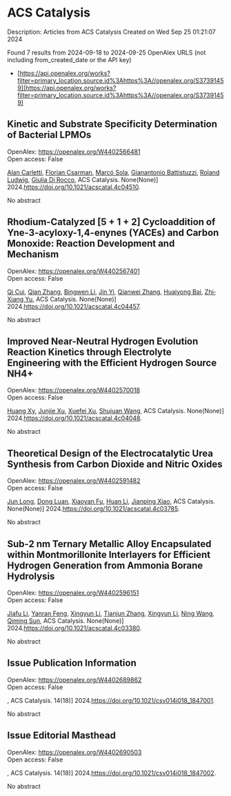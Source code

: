 # ACS Catalysis
Description: Articles from ACS Catalysis
Created on Wed Sep 25 01:21:07 2024

Found 7 results from 2024-09-18 to 2024-09-25
OpenAlex URLS (not including from_created_date or the API key)
- [https://api.openalex.org/works?filter=primary_location.source.id%3Ahttps%3A//openalex.org/S37391459](https://api.openalex.org/works?filter=primary_location.source.id%3Ahttps%3A//openalex.org/S37391459)

## Kinetic and Substrate Specificity Determination of Bacterial LPMOs   

OpenAlex: https://openalex.org/W4402566481    
Open access: False
    
[Alan Carletti](https://openalex.org/A5040585362), [Florian Csarman](https://openalex.org/A5011056508), [Marcó Sola](https://openalex.org/A5050529895), [Gianantonio Battistuzzi](https://openalex.org/A5023599155), [Roland Ludwig](https://openalex.org/A5044352119), [Giulia Di Rocco](https://openalex.org/A5068179321), ACS Catalysis. None(None)] 2024.https://doi.org/10.1021/acscatal.4c04510.
    
No abstract    

    

## Rhodium-Catalyzed [5 + 1 + 2] Cycloaddition of Yne-3-acyloxy-1,4-enynes (YACEs) and Carbon Monoxide: Reaction Development and Mechanism   

OpenAlex: https://openalex.org/W4402567401    
Open access: False
    
[Qi Cui](https://openalex.org/A5101734738), [Qian Zhang](https://openalex.org/A5101742243), [Bingwen Li](https://openalex.org/A5049213804), [Jin Yi](https://openalex.org/A5014513107), [Qianwei Zhang](https://openalex.org/A5101980540), [Huaiyong Bai](https://openalex.org/A5017967474), [Zhi‐Xiang Yu](https://openalex.org/A5091670837), ACS Catalysis. None(None)] 2024.https://doi.org/10.1021/acscatal.4c04457.
    
No abstract    

    

## Improved Near-Neutral Hydrogen Evolution Reaction Kinetics through Electrolyte Engineering with the Efficient Hydrogen Source NH4+   

OpenAlex: https://openalex.org/W4402570018    
Open access: False
    
[Huang Xy](https://openalex.org/A5082712452), [Junjie Xu](https://openalex.org/A5078244852), [Xuefei Xu](https://openalex.org/A5067333581), [Shujuan Wang](https://openalex.org/A5100645207), ACS Catalysis. None(None)] 2024.https://doi.org/10.1021/acscatal.4c04048.
    
No abstract    

    

## Theoretical Design of the Electrocatalytic Urea Synthesis from Carbon Dioxide and Nitric Oxides   

OpenAlex: https://openalex.org/W4402591482    
Open access: False
    
[Jun Long](https://openalex.org/A5030617408), [Dong Luan](https://openalex.org/A5027648567), [Xiaoyan Fu](https://openalex.org/A5102669510), [Huan Li](https://openalex.org/A5100319216), [Jianping Xiao](https://openalex.org/A5004947752), ACS Catalysis. None(None)] 2024.https://doi.org/10.1021/acscatal.4c03785.
    
No abstract    

    

## Sub-2 nm Ternary Metallic Alloy Encapsulated within Montmorillonite Interlayers for Efficient Hydrogen Generation from Ammonia Borane Hydrolysis   

OpenAlex: https://openalex.org/W4402596151    
Open access: False
    
[Jiafu Li](https://openalex.org/A5101974205), [Yanran Feng](https://openalex.org/A5104283876), [Xingyun Li](https://openalex.org/A5066359719), [Tianjun Zhang](https://openalex.org/A5025376043), [Xingyun Li](https://openalex.org/A5066359719), [Ning Wang](https://openalex.org/A5100387146), [Qiming Sun](https://openalex.org/A5081252508), ACS Catalysis. None(None)] 2024.https://doi.org/10.1021/acscatal.4c03380.
    
No abstract    

    

## Issue Publication Information   

OpenAlex: https://openalex.org/W4402689862    
Open access: False
    
, ACS Catalysis. 14(18)] 2024.https://doi.org/10.1021/csv014i018_1847001.
    
No abstract    

    

## Issue Editorial Masthead   

OpenAlex: https://openalex.org/W4402690503    
Open access: False
    
, ACS Catalysis. 14(18)] 2024.https://doi.org/10.1021/csv014i018_1847002.
    
No abstract    

    
